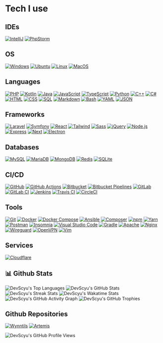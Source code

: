 # Tech I use
## IDEs
[![IntelliJ](https://img.shields.io/badge/-IntelliJ%20IDEA-%23000000?style=for-the-badge&logo=intellij-idea&logoColor=white)](https://www.jetbrains.com/idea/)
[![PhpStorm](https://img.shields.io/badge/-PhpStorm-%23000000?style=for-the-badge&logo=phpstorm&logoColor=white)](https://www.jetbrains.com/phpstorm/)

## OS
[![Windows](https://img.shields.io/badge/-Windows-%230078D6?style=for-the-badge&logo=windows&logoColor=white)](https://www.microsoft.com/en-us/windows)
[![Ubuntu](https://img.shields.io/badge/-Ubuntu-%23E95420?style=for-the-badge&logo=ubuntu&logoColor=white)](https://ubuntu.com/)
[![Linux](https://img.shields.io/badge/-Linux-%23FCC624?style=for-the-badge&logo=linux&logoColor=black)](https://www.linux.org/)
[![MacOS](https://img.shields.io/badge/-MacOS-%23999999?style=for-the-badge&logo=apple&logoColor=white)](https://www.apple.com/macos/)

## Languages
[![PHP](https://img.shields.io/badge/-PHP-%23777BB4?style=for-the-badge&logo=php&logoColor=white)](https://www.php.net/)
[![Kotlin](https://img.shields.io/badge/-Kotlin-%230095D5?style=for-the-badge&logo=kotlin&logoColor=white)](https://kotlinlang.org/)
[![Java](https://img.shields.io/badge/-Java-%23ED8B00?style=for-the-badge&logo=java&logoColor=white)](https://www.java.com/)
[![JavaScript](https://img.shields.io/badge/-JavaScript-%23F7DF1E?style=for-the-badge&logo=javascript&logoColor=black)](https://www.javascript.com/)
[![TypeScript](https://img.shields.io/badge/-TypeScript-%23007ACC?style=for-the-badge&logo=typescript&logoColor=white)](https://www.typescriptlang.org/)
[![Python](https://img.shields.io/badge/-Python-%233776AB?style=for-the-badge&logo=python&logoColor=white)](https://www.python.org/)
[![C++](https://img.shields.io/badge/-C++-%2300599C?style=for-the-badge&logo=c%2B%2B&logoColor=white)](https://isocpp.org/)
[![C#](https://img.shields.io/badge/-C%23-%23239120?style=for-the-badge&logo=c-sharp&logoColor=white)](https://docs.microsoft.com/en-us/dotnet/csharp/)
[![HTML](https://img.shields.io/badge/-HTML-%23E34F26?style=for-the-badge&logo=html5&logoColor=white)](https://html.spec.whatwg.org/)
[![CSS](https://img.shields.io/badge/-CSS-%231572B6?style=for-the-badge&logo=css3&logoColor=white)](https://www.w3.org/Style/CSS/Overview.en.html)
[![SQL](https://img.shields.io/badge/-SQL-%2300f?style=for-the-badge&logo=postgresql&logoColor=white)](https://www.postgresql.org/)
[![Markdown](https://img.shields.io/badge/-Markdown-%23000000?style=for-the-badge&logo=markdown&logoColor=white)](https://daringfireball.net/projects/markdown/)
[![Bash](https://img.shields.io/badge/-Bash-%2339457E?style=for-the-badge&logo=gnu-bash&logoColor=white)](https://www.gnu.org/software/bash/)
[![YAML](https://img.shields.io/badge/-YAML-%23FF0000?style=for-the-badge&logo=yaml&logoColor=white)](https://yaml.org/)
[![JSON](https://img.shields.io/badge/-JSON-%23000000?style=for-the-badge&logo=json&logoColor=white)](https://www.json.org/json-en.html)

## Frameworks
[![Laravel](https://img.shields.io/badge/-Laravel-%23FF2D20?style=for-the-badge&logo=laravel&logoColor=white)](https://laravel.com/)
[![Symfony](https://img.shields.io/badge/-Symfony-%23000000?style=for-the-badge&logo=symfony&logoColor=white)](https://symfony.com/)
[![React](https://img.shields.io/badge/-React-%23282C34?style=for-the-badge&logo=react&logoColor=%2361DAFB)](https://reactjs.org/)
[![Tailwind](https://img.shields.io/badge/-Tailwind-%2338B2AC?style=for-the-badge&logo=tailwind-css&logoColor=white)](https://tailwindcss.com/)
[![Sass](https://img.shields.io/badge/-Sass-%23CC6699?style=for-the-badge&logo=sass&logoColor=white)](https://sass-lang.com/)
[![jQuery](https://img.shields.io/badge/-jQuery-%230769AD?style=for-the-badge&logo=jquery&logoColor=white)](https://jquery.com/)
[![Node.js](https://img.shields.io/badge/-Node.js-%23339933?style=for-the-badge&logo=node.js&logoColor=white)](https://nodejs.org/)
[![Express](https://img.shields.io/badge/-Express-%23000000?style=for-the-badge&logo=express&logoColor=white)](https://expressjs.com/)
[![Next](https://img.shields.io/badge/-Next-%23000000?style=for-the-badge&logo=next.js&logoColor=white)](https://nextjs.org/)
[![Electron](https://img.shields.io/badge/-Electron-%23339933?style=for-the-badge&logo=electron&logoColor=white)](https://www.electronjs.org/)

## Databases
[![MySQL](https://img.shields.io/badge/-MySQL-%234479A1?style=for-the-badge&logo=mysql&logoColor=white)](https://www.mysql.com/)
[![MariaDB](https://img.shields.io/badge/-MariaDB-%2300f?style=for-the-badge&logo=mariadb&logoColor=white)](https://mariadb.org/)
[![MongoDB](https://img.shields.io/badge/-MongoDB-%2347A248?style=for-the-badge&logo=mongodb&logoColor=white)](https://www.mongodb.com/)
[![Redis](https://img.shields.io/badge/-Redis-%23DC382D?style=for-the-badge&logo=redis&logoColor=white)](https://redis.io/)
[![SQLite](https://img.shields.io/badge/-SQLite-%23003B57?style=for-the-badge&logo=sqlite&logoColor=white)](https://www.sqlite.org/index.html)

## CI/CD
[![GitHub](https://img.shields.io/badge/-GitHub-%23121011?style=for-the-badge&logo=github&logoColor=white)](https://github.com)
[![GitHub Actions](https://img.shields.io/badge/-GitHub%20Actions-%232671E5?style=for-the-badge&logo=github-actions&logoColor=white)](https://github.com)
[![Bitbucket](https://img.shields.io/badge/-Bitbucket-%230047B3?style=for-the-badge&logo=bitbucket&logoColor=white)](https://bitbucket.org/)
[![Bitbucket Pipelines](https://img.shields.io/badge/-Bitbucket%20Pipelines-%230047B3?style=for-the-badge&logo=bitbucket&logoColor=white)](https://bitbucket.org/product/features/pipelines)
[![GitLab](https://img.shields.io/badge/-GitLab-%23181717?style=for-the-badge&logo=gitlab&logoColor=white)](https://gitlab.com/)
[![GitLab CI](https://img.shields.io/badge/-GitLab%20CI-%23181717?style=for-the-badge&logo=gitlab&logoColor=white)](https://about.gitlab.com/stages-devops-lifecycle/continuous-integration/)
[![Jenkins](https://img.shields.io/badge/-Jenkins-%232C5263?style=for-the-badge&logo=jenkins&logoColor=white)](https://www.jenkins.io/)
[![Travis CI](https://img.shields.io/badge/-Travis%20CI-%232B2F33?style=for-the-badge&logo=travis-ci&logoColor=white)](https://travis-ci.org/)
[![CircleCI](https://img.shields.io/badge/-CircleCI-%23161616?style=for-the-badge&logo=circleci&logoColor=white)](https://circleci.com/)

## Tools
[![Git](https://img.shields.io/badge/-Git-%23F05032?style=for-the-badge&logo=git&logoColor=white)](https://git-scm.com/)
[![Docker](https://img.shields.io/badge/-Docker-%230db7ed?style=for-the-badge&logo=docker&logoColor=white)](https://www.docker.com/)
[![Docker Compose](https://img.shields.io/badge/-Docker%20Compose-%230db7ed?style=for-the-badge&logo=docker&logoColor=white)](https://docs.docker.com/compose/)
[![Ansible](https://img.shields.io/badge/-Ansible-%231A1918?style=for-the-badge&logo=ansible&logoColor=white)](https://www.ansible.com/)
[![Composer](https://img.shields.io/badge/-Composer-%2344AAFF?style=for-the-badge&logo=composer&logoColor=white)](https://getcomposer.org/)
[![npm](https://img.shields.io/badge/-npm-%23CB3837?style=for-the-badge&logo=npm&logoColor=white)](https://www.npmjs.com/)
[![Yarn](https://img.shields.io/badge/-Yarn-%232C8EBB?style=for-the-badge&logo=yarn&logoColor=white)](https://yarnpkg.com/)
[![Postman](https://img.shields.io/badge/-Postman-%23FF6C37?style=for-the-badge&logo=postman&logoColor=white)](https://www.postman.com/)
[![Insomnia](https://img.shields.io/badge/-Insomnia-%23623CE4?style=for-the-badge&logo=insomnia&logoColor=white)](https://insomnia.rest/)
[![Visual Studio Code](https://img.shields.io/badge/-Visual%20Studio%20Code-%23007ACC?style=for-the-badge&logo=visual-studio-code&logoColor=white)](https://code.visualstudio.com/)
[![Gradle](https://img.shields.io/badge/-Gradle-%2302303A?style=for-the-badge&logo=gradle&logoColor=white)](https://gradle.org/)
[![Apache](https://img.shields.io/badge/-Apache-%23D42029?style=for-the-badge&logo=apache&logoColor=white)](https://www.apache.org/)
[![Nginx](https://img.shields.io/badge/-Nginx-%23009639?style=for-the-badge&logo=nginx&logoColor=white)](https://www.nginx.com/)
[![Wireguard](https://img.shields.io/badge/-Wireguard-%23FCC624?style=for-the-badge&logo=wireguard&logoColor=white)](https://www.wireguard.com/)
[![OpenVPN](https://img.shields.io/badge/-OpenVPN-%23EA2C2C?style=for-the-badge&logo=openvpn&logoColor=white)](https://openvpn.net/)
[![Vim](https://img.shields.io/badge/-Vim-%2311AB00?style=for-the-badge&logo=vim&logoColor=white)](https://www.vim.org/)

## Services
[![Cloudflare](https://img.shields.io/badge/-Cloudflare-%23F38020?style=for-the-badge&logo=cloudflare&logoColor=white)](https://www.cloudflare.com/)

## 📊 Github Stats
![DevScyu's Top Languages](https://github-readme-stats.vercel.app/api/top-langs/?username=DevScyu&layout=compact&theme=dark&hide_border=true)
![DevScyu's GitHub Stats](https://github-readme-stats.vercel.app/api?username=DevScyu&show_icons=true&theme=dark&count_private=true&include_all_commits=true&hide_border=true)
![DevScyu's Streak Stats](https://github-readme-streak-stats.herokuapp.com/?user=DevScyu&theme=dark&hide_border=true)
![DevScyu's Wakatime Stats](https://github-readme-stats.vercel.app/api/wakatime?username=DevScyu&theme=dark&hide_border=true&langs_count=15&layout=compact&hide=other,xml,text&custom_title=Language%20Experience)
![DevScyu's GitHub Activity Graph](https://activity-graph.herokuapp.com/graph?username=DevScyu&theme=github&hide_border=true)
![DevScyu's GitHub Trophies](https://github-profile-trophy.vercel.app/?username=DevScyu&theme=darkhub&no-bg=true&no-frame=true&margin-w=30)

## Github Repositories
[![Wynntils](https://github-readme-stats.vercel.app/api/pin/?username=Wynntils&repo=Wynntils&theme=dark&hide_border=true)](https://github.com/Wynntils/Wynntils)
[![Artemis](https://github-readme-stats.vercel.app/api/pin/?username=Wynntils&repo=Artemis&theme=dark&hide_border=true)](https://github.com/Wynntils/Artemis)


![DevScyu's GitHub Profile Views](https://komarev.com/ghpvc/?username=DevScyu&color=blue&style=for-the-badge)
